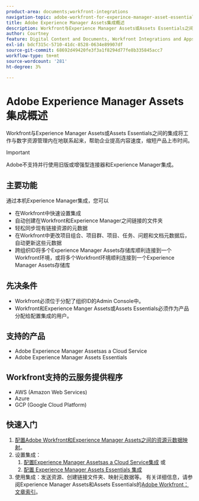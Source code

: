 ```yaml
---
product-area: documents;workfront-integrations
navigation-topic: adobe-workfront-for-experince-manager-asset-essentials
title: Adobe Experience Manager Assets集成概述
description: Workfront与Experience Manager Assets或Assets Essentials之间的集成使组织可以将工作与数字资源管理内在地联系起来，提升内容速度，缩短产品上市时间。
author: Courtney
feature: Digital Content and Documents, Workfront Integrations and Apps
exl-id: bdcf315c-5710-41dc-8528-0634e89907df
source-git-commit: 68692d49420fe3f3a1f8294d77fe8b335845acc7
workflow-type: tm+mt
source-wordcount: '281'
ht-degree: 3%

---
```


# Adobe Experience Manager Assets集成概述

<!-- Audited: 12/2023 -->

Workfront与Experience Manager Assets或Assets Essentials之间的集成将工作与数字资源管理内在地联系起来，帮助企业提高内容速度，缩短产品上市时间。

>[!IMPORTANT]
>
>Adobe不支持并行使用旧版或增强型连接器和Experience Manager集成。

## 主要功能

通过本机Experience Manager集成，您可以

* 在Workfront中快速设置集成
* 自动创建在Workfront和Experience Manager之间链接的文件夹
* 轻松同步现有链接资源的元数据
* 在Workfront中更改项目组合、项目群、项目、任务、问题和文档元数据后，自动更新这些元数据
* 跨组织ID将多个Experience Manager Assets存储库顺利连接到一个Workfront环境，或将多个Workfront环境顺利连接到一个Experience Manager Assets存储库


## 先决条件

* Workfront必须位于分配了组织ID的Admin Console中。
* Workfront和Experience Manger Assets或Assets Essentials必须作为产品分配给配置集成的用户。


## 支持的产品

* Adobe Experience Manager Assetsas a Cloud Service
* Adobe Experience Manager Assets Essentials

## Workfront支持的云服务提供程序

* AWS (Amazon Web Services)
* Azure
* GCP (Google Cloud Platform)


## 快速入门

1. [配置Adobe Workfront和Experience Manager Assets之间的资源元数据映射](https://experienceleague.adobe.com/docs/experience-manager-cloud-service/content/assets/integrations/configure-asset-metadata-mapping.html?lang=en)。
1. 设置集成：
   1. [配置Experience Manager Assetsas a Cloud Service集成](/help/quicksilver/administration-and-setup/configure-integrations/configure-aacs-integration.md)
或
   1. [配置 Experience Manager Assets Essentials 集成](/help/quicksilver/documents/adobe-workfront-for-experience-manager-assets-essentials/setup-asset-essentials.md)
1. 使用集成：发送资源、创建链接文件夹、映射元数据等。 有关详细信息，请参阅Experience Manager Assets和Assets Essentials的[Adobe Workfront：文章索引](/help/quicksilver/documents/adobe-workfront-for-experience-manager-assets-essentials/workfront-for-aem-asset-essentials.md)。
